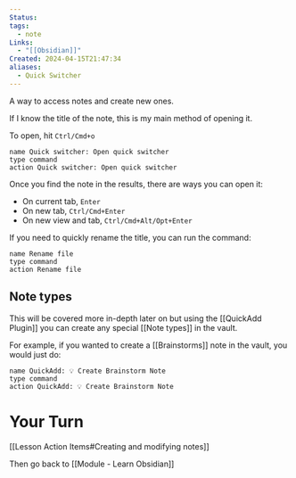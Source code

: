 ```yaml
---
Status: 
tags:
  - note
Links:
  - "[[Obsidian]]"
Created: 2024-04-15T21:47:34
aliases:
  - Quick Switcher
---
```

A way to access notes and create new ones.

If I know the title of the note, this is my main method of opening it.

To open, hit `Ctrl/Cmd+o`

```button
name Quick switcher: Open quick switcher
type command
action Quick switcher: Open quick switcher
```

Once you find the note in the results, there are ways you can open it:
- On current tab, `Enter`
- On new tab, `Ctrl/Cmd+Enter`
- On new view and tab, `Ctrl/Cmd+Alt/Opt+Enter`

If you need to quickly rename the title, you can run the command:

```button
name Rename file
type command
action Rename file
```

## Note types
This will be covered more in-depth later on but using the [[QuickAdd Plugin]] you can create any special [[Note types]] in the vault.

For example, if you wanted to create a [[Brainstorms]] note in the vault, you would just do:

```button
name QuickAdd: 💡 Create Brainstorm Note
type command
action QuickAdd: 💡 Create Brainstorm Note
```

# Your Turn
[[Lesson Action Items#Creating and modifying notes]]

Then go back to [[Module - Learn Obsidian]]